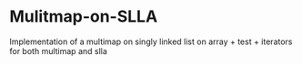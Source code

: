 # Mulitmap-on-SLLA
Implementation of a multimap on singly linked list on array + test + iterators for both multimap and slla

